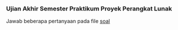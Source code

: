 ### Ujian Akhir Semester Praktikum Proyek Perangkat Lunak

Jawab beberapa pertanyaan pada file [soal](https://github.com/ichwansh03/tugas-ppl-ifsp/blob/main/soal.txt)
